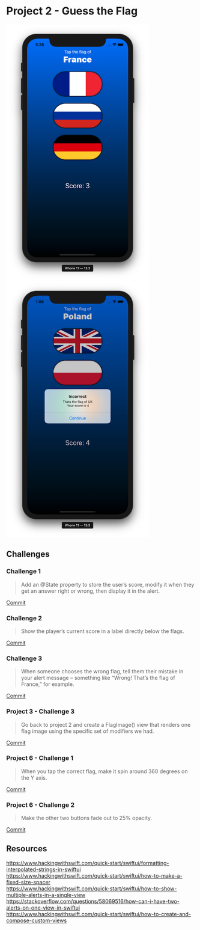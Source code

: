 # Project 2 - Guess the Flag

![App Screenshot 1](https://raw.githubusercontent.com/usrFri3ndly/100-days-of-swiftui/master/project2/screenshot-flags.png)
![App Screenshot 2](https://raw.githubusercontent.com/usrFri3ndly/100-days-of-swiftui/master/project2/screenshot-incorrect.png)

## Challenges

### Challenge 1

> Add an @State property to store the user’s score, modify it when they get an answer right or wrong, then display it in the alert.

[Commit](https://github.com/usrFri3ndly/100-days-of-swiftui/commit/ad82f932f81c915140d551c8f67519a8f7654305#diff-c8e15dcc73ea5d9c641ccd3ed9aefc55)

### Challenge 2

> Show the player’s current score in a label directly below the flags.

[Commit](https://github.com/usrFri3ndly/100-days-of-swiftui/commit/ebd228582c408cc6ba90507b0d5884c6bb1b91ea#diff-c8e15dcc73ea5d9c641ccd3ed9aefc55)

### Challenge 3

> When someone chooses the wrong flag, tell them their mistake in your alert message – something like “Wrong! That’s the flag of France,” for example.

[Commit](https://github.com/usrFri3ndly/100-days-of-swiftui/commit/8d0ddbe26b7c0a119fbdc9fd96341c663847336d#diff-c8e15dcc73ea5d9c641ccd3ed9aefc55)

### Project 3 - Challenge 3

> Go back to project 2 and create a FlagImage() view that renders one flag image using the specific set of modifiers we had.

[Commit](https://github.com/usrFri3ndly/100-days-of-swiftui/commit/df41de646f16ce319e0023b32441ed696d458242)

### Project 6 - Challenge 1

> When you tap the correct flag, make it spin around 360 degrees on the Y axis.

[Commit](https://github.com/usrFri3ndly/100-days-of-swiftui/commit/860966e6a3d6a30df7ba03a6e70b40cab3e8de58#diff-c8e15dcc73ea5d9c641ccd3ed9aefc55)

### Project 6 - Challenge 2

> Make the other two buttons fade out to 25% opacity.

[Commit](https://github.com/usrFri3ndly/100-days-of-swiftui/commit/8fb40413f17d6e76fbbece9a21d0bf631da99148#diff-c8e15dcc73ea5d9c641ccd3ed9aefc55)

## Resources

https://www.hackingwithswift.com/quick-start/swiftui/formatting-interpolated-strings-in-swiftui   
https://www.hackingwithswift.com/quick-start/swiftui/how-to-make-a-fixed-size-spacer   
https://www.hackingwithswift.com/quick-start/swiftui/how-to-show-multiple-alerts-in-a-single-view   
https://stackoverflow.com/questions/58069516/how-can-i-have-two-alerts-on-one-view-in-swiftui   
https://www.hackingwithswift.com/quick-start/swiftui/how-to-create-and-compose-custom-views

